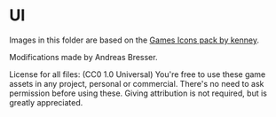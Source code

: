 # UI

Images in this folder are based on the [Games Icons pack by kenney](https://kenney.nl/assets/game-icons).

Modifications made by Andreas Bresser.

License for all files: (CC0 1.0 Universal) You're free to use these game assets in any project, personal or commercial. There's no need to ask permission before using these. Giving attribution is not required, but is greatly appreciated.
